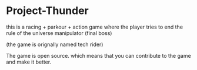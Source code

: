 # Project-Thunder
this is a racing + parkour + action game where the player tries to end the rule of the universe manipulator (final boss) 

(the game is orignally named tech rider)

The game is open source. which means that you can contribute to the game and make it better.

